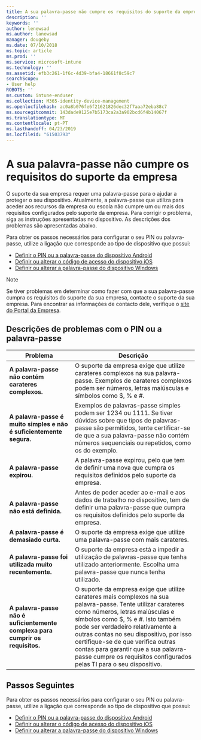 ```yaml
---
title: A sua palavra-passe não cumpre os requisitos do suporte da empresa | Documentos da Microsoft
description: ''
keywords: ''
author: lenewsad
ms.author: lanewsad
manager: dougeby
ms.date: 07/10/2018
ms.topic: article
ms.prod: ''
ms.service: microsoft-intune
ms.technology: ''
ms.assetid: efb3c261-1f6c-4d39-bfa4-18661f8c59c7
searchScope:
- User help
ROBOTS: ''
ms.custom: intune-enduser
ms.collection: M365-identity-device-management
ms.openlocfilehash: ac0a8b076fe6f21621826dec32f7aaa72eba88c7
ms.sourcegitcommit: 143dade9125e7b5173ca2a3a902bcd6f4b14067f
ms.translationtype: MT
ms.contentlocale: pt-PT
ms.lasthandoff: 04/23/2019
ms.locfileid: "61503793"
---
```

# <a name="your-password-does-not-meet-your-company-supports-requirements"></a>A sua palavra-passe não cumpre os requisitos do suporte da empresa

O suporte da sua empresa requer uma palavra-passe para o ajudar a proteger o seu dispositivo. Atualmente, a palavra-passe que utiliza para aceder aos recursos da empresa ou escola não cumpre um ou mais dos requisitos configurados pelo suporte da empresa. Para corrigir o problema, siga as instruções apresentadas no dispositivo. As descrições dos problemas são apresentadas abaixo.

Para obter os passos necessários para configurar o seu PIN ou palavra-passe, utilize a ligação que corresponde ao tipo de dispositivo que possui:

- [Definir o PIN ou a palavra-passe do dispositivo Android](set-your-pin-or-password-android.md)
- [Definir ou alterar o código de acesso do dispositivo iOS](set-or-change-your-passcode-ios.md)
- [Definir ou alterar a palavra-passe do dispositivo Windows](set-or-change-your-password-windows.md)

> [!NOTE]
> Se tiver problemas em determinar como fazer com que a sua palavra-passe cumpra os requisitos do suporte da sua empresa, contacte o suporte da sua empresa. Para encontrar as informações de contacto dele, verifique o [site do Portal da Empresa](https://go.microsoft.com/fwlink/?linkid=2010980).

## <a name="pin-or-password-issue-descriptions"></a>Descrições de problemas com o PIN ou a palavra-passe

| **Problema** | **Descrição** |
|-----------------------------------------------------|------------------------------------------------------------------------------------------------------------------------------------------------------------------------------------------------------------------------------------------------------------------------------------------------------------------------------------------------------------|
| **A palavra-passe não contém carateres complexos.** | O suporte da empresa exige que utilize carateres complexos na sua palavra-passe. Exemplos de carateres complexos podem ser números, letras maiúsculas e símbolos como $, % e #. |
| **A palavra-passe é muito simples e não é suficientemente segura.** | Exemplos de palavras-passe simples podem ser 1234 ou 1111. Se tiver dúvidas sobre que tipos de palavras-passe são permitidos, tente certificar-se de que a sua palavra-passe não contém números sequenciais ou repetidos, como os do exemplo. |
| **A palavra-passe expirou.** | A palavra-passe expirou, pelo que tem de definir uma nova que cumpra os requisitos definidos pelo suporte da empresa. |
| **A palavra-passe não está definida.** | Antes de poder aceder ao e-mail e aos dados de trabalho no dispositivo, tem de definir uma palavra-passe que cumpra os requisitos definidos pelo suporte da empresa. |
| **A palavra-passe é demasiado curta.** | O suporte da empresa exige que utilize uma palavra-passe com mais carateres. |
| **A palavra-passe foi utilizada muito recentemente.** | O suporte da empresa está a impedir a utilização de palavras-passe que tenha utilizado anteriormente. Escolha uma palavra-passe que nunca tenha utilizado. |
| **A palavra-passe não é suficientemente complexa para cumprir os requisitos.** | O suporte da empresa exige que utilize carateres mais complexos na sua palavra-passe. Tente utilizar carateres como números, letras maiúsculas e símbolos como $, % e #. Isto também pode ser verdadeiro relativamente a outras contas no seu dispositivo, por isso certifique-se de que verifica outras contas para garantir que a sua palavra-passe cumpre os requisitos configurados pelas TI para o seu dispositivo. |

## <a name="next-steps"></a>Passos Seguintes

Para obter os passos necessários para configurar o seu PIN ou palavra-passe, utilize a ligação que corresponde ao tipo de dispositivo que possui:

- [Definir o PIN ou a palavra-passe do dispositivo Android](set-your-pin-or-password-android.md)
- [Definir ou alterar o código de acesso do dispositivo iOS](set-or-change-your-passcode-ios.md)
- [Definir ou alterar a palavra-passe do dispositivo Windows](set-or-change-your-password-windows.md)
